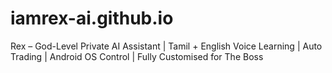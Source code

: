 # iamrex-ai.github.io
Rex – God-Level Private AI Assistant | Tamil + English Voice Learning | Auto Trading | Android OS Control | Fully Customised for The Boss
